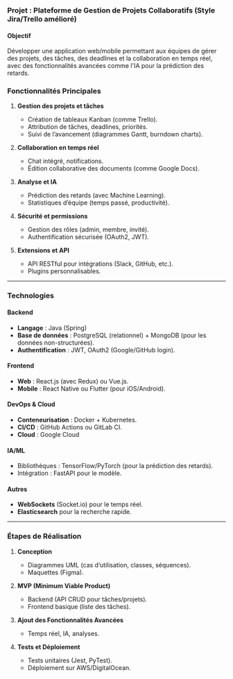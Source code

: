 ### **Projet : Plateforme de Gestion de Projets Collaboratifs (Style Jira/Trello amélioré)**
#### **Objectif**  
Développer une application web/mobile permettant aux équipes de gérer des projets, des tâches, des deadlines et la collaboration en temps réel, avec des fonctionnalités avancées comme l'IA pour la prédiction des retards.

### **Fonctionnalités Principales**
1. **Gestion des projets et tâches**  
   - Création de tableaux Kanban (comme Trello).  
   - Attribution de tâches, deadlines, priorités.  
   - Suivi de l’avancement (diagrammes Gantt, burndown charts).  

2. **Collaboration en temps réel**  
   - Chat intégré, notifications.  
   - Édition collaborative des documents (comme Google Docs).  

3. **Analyse et IA**  
   - Prédiction des retards (avec Machine Learning).  
   - Statistiques d’équipe (temps passé, productivité).  

4. **Sécurité et permissions**  
   - Gestion des rôles (admin, membre, invité).  
   - Authentification sécurisée (OAuth2, JWT).  

5. **Extensions et API**  
   - API RESTful pour intégrations (Slack, GitHub, etc.).  
   - Plugins personnalisables.  

---

### **Technologies**  
#### **Backend**  
- **Langage** : Java (Spring)  
- **Base de données** : PostgreSQL (relationnel) + MongoDB (pour les données non-structurées).  
- **Authentification** : JWT, OAuth2 (Google/GitHub login).  

#### **Frontend**  
- **Web** : React.js (avec Redux) ou Vue.js.  
- **Mobile** : React Native ou Flutter (pour iOS/Android).  

#### **DevOps & Cloud**  
- **Conteneurisation** : Docker + Kubernetes.  
- **CI/CD** : GitHub Actions ou GitLab CI.  
- **Cloud** : Google Cloud  

#### **IA/ML**  
- Bibliothèques : TensorFlow/PyTorch (pour la prédiction des retards).  
- Intégration : FastAPI pour le modèle.  

#### **Autres**  
- **WebSockets** (Socket.io) pour le temps réel.  
- **Elasticsearch** pour la recherche rapide.  

---

### **Étapes de Réalisation**  
1. **Conception**  
   - Diagrammes UML (cas d’utilisation, classes, séquences).  
   - Maquettes (Figma).  

2. **MVP (Minimum Viable Product)**  
   - Backend (API CRUD pour tâches/projets).  
   - Frontend basique (liste des tâches).  

3. **Ajout des Fonctionnalités Avancées**  
   - Temps réel, IA, analyses.  

4. **Tests et Déploiement**  
   - Tests unitaires (Jest, PyTest).  
   - Déploiement sur AWS/DigitalOcean.  

